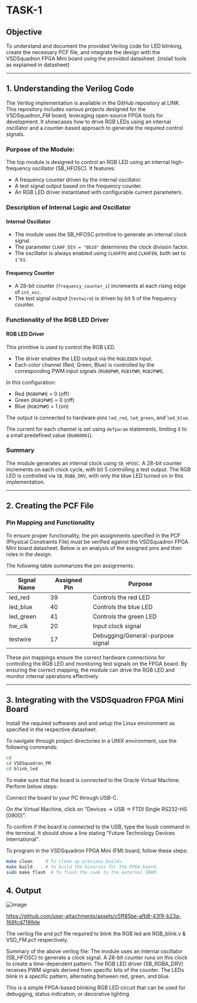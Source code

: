# TASK-1

## Objective
To understand and document the provided Verilog code for LED blinking, create the necessary PCF file, and integrate the design with the VSDSquadron FPGA Mini board using the provided datasheet. (install tools as explained in datasheet)

---

## 1. Understanding the Verilog Code

The Verilog implementation is available in the GitHub repository at LINK. This repository includes various projects designed for the VSDSquadron_FM board, leveraging open-source FPGA tools for development. It showcases how to drive RGB LEDs using an internal oscillator and a counter-based approach to generate the required control signals.

### Purpose of the Module:
The top module is designed to control an RGB LED using an internal high-frequency oscillator (SB_HFOSC). It features:

- A frequency counter driven by the internal oscillator.
- A test signal output based on the frequency counter.
- An RGB LED driver instantiated with configurable current parameters.

### Description of Internal Logic and Oscillator

#### Internal Oscillator
- The module uses the SB_HFOSC primitive to generate an internal clock signal.
- The parameter `CLKHF_DIV = "0b10"` determines the clock division factor.
- The oscillator is always enabled using `CLKHFPU` and `CLKHFEN`, both set to `1'b1`.

#### Frequency Counter
- A 28-bit counter (`frequency_counter_i`) increments at each rising edge of `int_osc`.
- The test signal output (`testwire`) is driven by bit 5 of the frequency counter.

### Functionality of the RGB LED Driver

#### RGB LED Driver
This primitive is used to control the RGB LED.

- The driver enables the LED output via the `RGBLEDEN` input.
- Each color channel (Red, Green, Blue) is controlled by the corresponding PWM input signals (`RGB0PWM`, `RGB1PWM`, `RGB2PWM`).

In this configuration:

- Red (`RGB0PWM`) = 0 (off)
- Green (`RGB1PWM`) = 0 (off)
- Blue (`RGB2PWM`) = 1 (on)

The output is connected to hardware pins `led_red`, `led_green`, and `led_blue`.

The current for each channel is set using `defparam` statements, limiting it to a small predefined value (`0b000001`).

### Summary
The module generates an internal clock using `SB_HFOSC`. A 28-bit counter increments on each clock cycle, with bit 5 controlling a test output. The RGB LED is controlled via `SB_RGBA_DRV`, with only the blue LED turned on in this implementation.

---

## 2. Creating the PCF File

### Pin Mapping and Functionality
To ensure proper functionality, the pin assignments specified in the PCF (Physical Constraints File) must be verified against the VSDSquadron FPGA Mini board datasheet. Below is an analysis of the assigned pins and their roles in the design.

The following table summarizes the pin assignments:

| Signal Name | Assigned Pin | Purpose                     |
|-------------|---------------|------------------------------|
| led_red     | 39            | Controls the red LED         |
| led_blue    | 40            | Controls the blue LED        |
| led_green   | 41            | Controls the green LED       |
| hw_clk      | 20            | Input clock signal           |
| testwire    | 17            | Debugging/General-purpose signal |

These pin mappings ensure the correct hardware connections for controlling the RGB LED and monitoring test signals on the FPGA board. By ensuring the correct mapping, the module can drive the RGB LED and monitor internal operations effectively.

---

## 3. Integrating with the VSDSquadron FPGA Mini Board

Install the required softwares and and setup the Linux environment as specified in the respective datasheet.

To navigate through project directories in a UNIX environment, use the following commands:

```sh
cd
cd VSDSquadron_FM
cd blink_led
```
To make sure that the board is connected to the Oracle Virtual Machine. Perform below steps:

Connect the board to your PC through USB-C.

On the Virtual Machine, click on "Devices → USB → FTDI Single RS232-HS [0900]".

To confirm if the board is connected to the USB, type the lsusb command in the terminal. It should show a line stating "Future Technology Devices International".

To program in the VSDSquadron FPGA Mini (FM) board, follow these steps:
```sh
make clean     # To clean up previous builds.
make build     # To build the binaries for the FPGA board.
sudo make flash  # To flash the code to the external SRAM.
```
## 4. Output

![image](https://github.com/user-attachments/assets/237764d1-5697-49b5-bd7e-a75d7eb0f303)


https://github.com/user-attachments/assets/c5ff85be-afb8-43f9-b23a-168fcd7199de


The verilog file and pcf file required to blink the RGB led are RGB_blink.v & VSD_FM.pcf respectively.

Summary of the above verilog file:
The module uses an internal oscillator (SB_HFOSC) to generate a clock signal.
A 28-bit counter runs on this clock to create a time-dependent pattern.
The RGB LED driver (SB_RGBA_DRV) receives PWM signals derived from specific bits of the counter.
The LEDs blink in a specific pattern, alternating between red, green, and blue.

This is a simple FPGA-based blinking RGB LED circuit that can be used for debugging, status indication, or decorative lighting.


